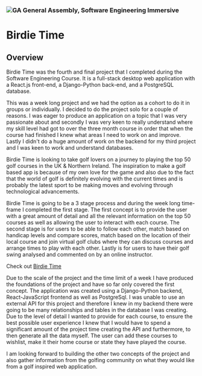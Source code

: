 ### ![GA](https://cloud.githubusercontent.com/assets/40461/8183776/469f976e-1432-11e5-8199-6ac91363302b.png) General Assembly, Software Engineering Immersive

# Birdie Time

## Overview

Birdie Time was the fourth and final project that I completed during the Software Engineering Course. It is a full-stack desktop web application with a React.js front-end, a Django-Python back-end, and a PostgreSQL database.

This was a week long project and we had the option as a cohort to do it in groups or individually. I decided to do the project solo for a couple of reasons. I was eager to produce an application on a topic that I was very passionate about and secondly I was very keen to really understand where my skill level had got to over the three month course in order that when the course had finished I knew what areas I need to work on and improve. Lastly I didn't do a huge amount of work on the backend for my third project and I was keen to work and understand databases. 

Birdie Time is looking to take golf lovers on a journey to playing the top 50 golf courses in the UK & Northern Ireland. The inspiration to make a golf based app is because of my own love for the game and also due to the fact that the world of golf is definitely evolving with the current times and is probably the latest sport to be making moves and evolving through technological advancements.  

Birdie Time is going to be a 3 stage process and during the week long time-frame I completed the first stage. The first concept is to provide the user with a great amount of detail and all the relevant information on the top 50 courses as well as allowing the user to interact with each course. The second stage is for users to be able to follow each other, match based on handicap levels and compare scores, match based on the location of their local course and join virtual golf clubs where they can discuss courses and arrange times to play with each other. Lastly is for users to have their golf swing analysed and commented on by an online instructor.


Check out [Birdie Time]()




Due to the scale of the project and the time limit of a week I have produced the foundations of the project and have so far only covered the first concept. The application was created using a Django-Python backend, React-JavaScript frontend as well as PostgreSql. I was unable to use an external API for this project and therefore I knew in my backend there were going to be many relationships and tables in the database I was creating. Due to the level of detail I wanted to provide for each course, to ensure the best possible user experience I knew that I would have to spend a significant amount of the project time creating the API and furthermore, to then generate all the data myself. The user can add these courses to wishlist, make it their home course or state they have played the course. 

I am looking forward to building the other two concepts of the project and also gather information from the golfing community on what they would like from a golf inspired web application.

